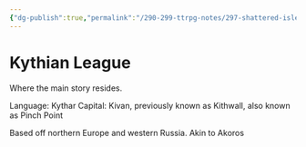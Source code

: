 ```yaml
---
{"dg-publish":true,"permalink":"/290-299-ttrpg-notes/297-shattered-isles/15-locations/kythian-league/"}
---
```



# Kythian League

Where the main story resides.

Language: Kythar
Capital: Kivan, previously known as Kithwall, also known as Pinch Point

Based off northern Europe and western Russia.
Akin to Akoros